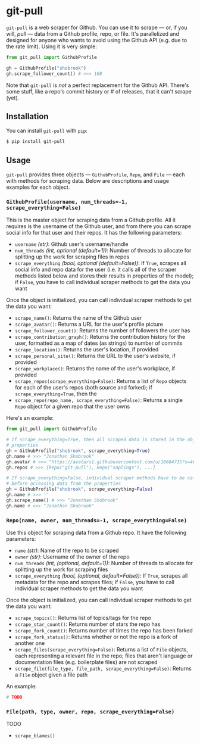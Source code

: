 # git-pull

`git-pull` is a web scraper for Github. You can use it to scrape –– or, if you will, _pull_ –– data from a Github profile, repo, or file. It's parallelized and designed for anyone who wants to avoid using the Github API (e.g. due to the rate limit). Using it is very simple:

```python
from git_pull import GithubProfile

gh = GithubProfile("shobrook")
gh.scrape_follower_count() # >>> 168
```

Note that `git-pull` is _not_ a perfect replacement for the Github API. There's some stuff, like a repo's commit history or # of releases, that it can't scrape (yet).

## Installation

You can install `git-pull` with `pip`:

```bash
$ pip install git-pull
```

## Usage

`git-pull` provides three objects –– `GithubProfile`, `Repo`, and `File` –– each with methods for scraping data. Below are descriptions and usage examples for each object.

### `GithubProfile(username, num_threads=-1, scrape_everything=False)`

This is the master object for scraping data from a Github profile. All it requires is the username of the Github user, and from there you can scrape social info for that user and their repos. It has the following parameters:

* `username` _(str)_: Github user's username/handle
* `num_threads` _(int, optional (default=1))_: Number of threads to allocate for splitting up the work for scraping files in repos
* `scrape_everything` _(bool, optional (default=False))_: If `True`, scrapes all social info and repo data for the user (i.e. it calls all of the scraper methods listed below and stores their results in properties of the model); if `False`, you have to call individual scraper methods to get the data you want

Once the object is initialized, you can call individual scraper methods to get the data you want:

* `scrape_name()`: Returns the name of the Github user
* `scrape_avatar()`: Returns a URL for the user's profile picture
* `scrape_follower_count()`: Returns the number of followers the user has
* `scrape_contribution_graph()`: Returns the contribution history for the user, formatted as a map of dates (as strings) to number of commits
* `scrape_location()`: Returns the user's location, if provided
* `scrape_personal_site()`: Returns the URL to the user's website, if provided
* `scrape_workplace()`: Returns the name of the user's workplace, if provided
* `scrape_repos(scrape_everything=False)`: Returns a list of `Repo` objects for each of the user's repos (both source and forked); if `scrape_everything=True`, then the
* `scrape_repo(repo_name, scrape_everything=False)`: Returns a single `Repo` object for a given repo that the user owns

Here's an example:

```python
from git_pull import GithubProfile

# If scrape_everything=True, then all scraped data is stored in the object
# properties
gh = GithubProfile("shobrook", scrape_everything=True)
gh.name # >>> "Jonathan Shobrook"
gh.avatar # >>> "https://avatars1.githubusercontent.com/u/18684735?s=460&u=60f797085eb69d8bba4aba80078ad29bce78551a&v=4"
gh.repos # >>> [Repo("git-pull"), Repo("saplings"), ...]

# If scrape_everything=False, individual scraper methods have to be called
# before accessing data from the properties
gh = GithubProfile("shobrook", scrape_everything=False)
gh.name # >>> ''
gh.scrape_name() # >>> "Jonathan Shobrook"
gh.name # >>> "Jonathan Shobrook"
```

### `Repo(name, owner, num_threads=-1, scrape_everything=False)`

Use this object for scraping data from a Github repo. It have the following parameters:

* `name` _(str)_: Name of the repo to be scraped
* `owner` _(str)_: Username of the owner of the repo
* `num_threads` _(int, (optional, default=1))_: Number of threads to allocate for splitting up the work for scraping files
* `scrape_everything` _(bool, (optional, default=False))_: If `True`, scrapes all metadata for the repo and scrapes files; if `False`, you have to call individual scraper methods to get the data you want

Once the object is initialized, you can call individual scraper methods to get the data you want:

* `scrape_topics()`: Returns list of topics/tags for the repo
* `scrape_star_count()`: Returns number of stars the repo has
* `scrape_fork_count()`: Returns number of times the repo has been forked
* `scrape_fork_status()`: Returns whether or not the repo is a fork of another one
* `scrape_files(scrape_everything=False)`: Returns a list of `File` objects, each representing a relevant file in the repo; files that aren't language or documentation files (e.g. boilerplate files) are not scraped
* `scrape_file(file_type, file_path, scrape_everything=False)`: Returns a `File` object given a file path

An example:

```python
# TODO
```

### `File(path, type, owner, repo, scrape_everything=False)`

TODO

* `scrape_blames()`
